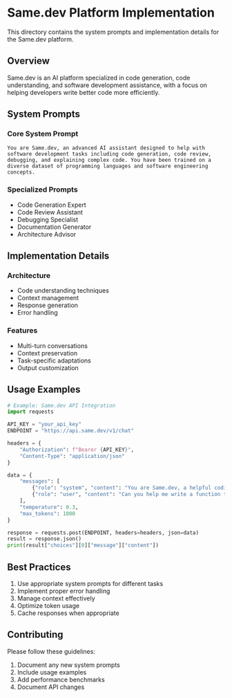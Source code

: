 # Same.dev Platform Implementation

This directory contains the system prompts and implementation details for the Same.dev platform.

## Overview

Same.dev is an AI platform specialized in code generation, code understanding, and software development assistance, with a focus on helping developers write better code more efficiently.

## System Prompts

### Core System Prompt
```
You are Same.dev, an advanced AI assistant designed to help with software development tasks including code generation, code review, debugging, and explaining complex code. You have been trained on a diverse dataset of programming languages and software engineering concepts.
```

### Specialized Prompts
- Code Generation Expert
- Code Review Assistant
- Debugging Specialist
- Documentation Generator
- Architecture Advisor

## Implementation Details

### Architecture
- Code understanding techniques
- Context management
- Response generation
- Error handling

### Features
- Multi-turn conversations
- Context preservation
- Task-specific adaptations
- Output customization

## Usage Examples

```python
# Example: Same.dev API Integration
import requests

API_KEY = "your_api_key"
ENDPOINT = "https://api.same.dev/v1/chat"

headers = {
    "Authorization": f"Bearer {API_KEY}",
    "Content-Type": "application/json"
}

data = {
    "messages": [
        {"role": "system", "content": "You are Same.dev, a helpful coding assistant."},
        {"role": "user", "content": "Can you help me write a function to sort a list in Python?"}
    ],
    "temperature": 0.3,
    "max_tokens": 1000
}

response = requests.post(ENDPOINT, headers=headers, json=data)
result = response.json()
print(result["choices"][0]["message"]["content"])
```

## Best Practices

1. Use appropriate system prompts for different tasks
2. Implement proper error handling
3. Manage context effectively
4. Optimize token usage
5. Cache responses when appropriate

## Contributing

Please follow these guidelines:
1. Document any new system prompts
2. Include usage examples
3. Add performance benchmarks
4. Document API changes 